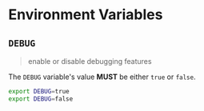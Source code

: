 # Environment Variables

## `DEBUG`

> enable or disable debugging features

The `DEBUG` variable's value **MUST** be either `true` or `false`.

```bash
export DEBUG=true
export DEBUG=false
```
